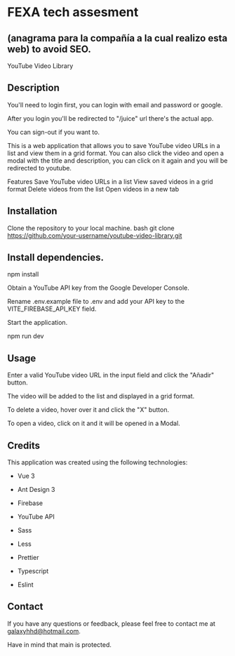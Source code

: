 # FEXA tech assesment
## (anagrama para la compañía a la cual realizo esta web) to avoid SEO.

YouTube Video Library

## Description
You'll need to login first, you can login with email and password or google.

After you login you'll be redirected to "/juice" url there's the actual app.

You can sign-out if you want to.

This is a web application that allows you to save YouTube video URLs in a list and view them in a grid format. You can also click the video and open a modal with the title and description, you can click on it again and you will be redirected to youtube.

Features
Save YouTube video URLs in a list
View saved videos in a grid format
Delete videos from the list
Open videos in a new tab

## Installation
Clone the repository to your local machine.
bash
git clone https://github.com/your-username/youtube-video-library.git

## Install dependencies.
npm install

Obtain a YouTube API key from the Google Developer Console.

Rename .env.example file to .env and add your API key to the VITE_FIREBASE_API_KEY field.

Start the application.

npm run dev

## Usage
Enter a valid YouTube video URL in the input field and click the "Añadir" button.

The video will be added to the list and displayed in a grid format.

To delete a video, hover over it and click the "X" button.

To open a video, click on it and it will be opened in a Modal.

## Credits
This application was created using the following technologies:

- Vue 3

- Ant Design 3

- Firebase

- YouTube API

- Sass

- Less

- Prettier

- Typescript

- Eslint

## Contact
If you have any questions or feedback, please feel free to contact me at galaxyhhd@hotmail.com.

Have in mind that main is protected.
